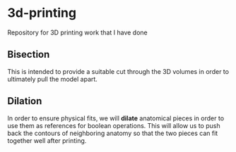 # 3d-printing
Repository for 3D printing work that I have done

## Bisection

This is intended to provide a suitable cut through the 3D volumes in order to ultimately pull the model apart.

## Dilation

In order to ensure physical fits, we will **dilate** anatomical pieces in order to use them as references for boolean operations. This will allow us to push back 
the contours of neighboring anatomy so that the two pieces can fit together well after printing.
